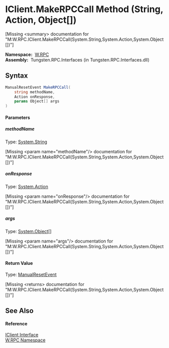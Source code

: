 IClient.MakeRPCCall Method (String, Action, Object[])
=====================================================
  
[Missing &lt;summary> documentation for "M:W.RPC.IClient.MakeRPCCall(System.String,System.Action,System.Object[])"]


  **Namespace:**  [W.RPC][1]  
  **Assembly:**  Tungsten.RPC.Interfaces (in Tungsten.RPC.Interfaces.dll)

Syntax
------

```csharp
ManualResetEvent MakeRPCCall(
	string methodName,
	Action onResponse,
	params Object[] args
)
```

#### Parameters

##### *methodName*
Type: [System.String][2]  

[Missing &lt;param name="methodName"/> documentation for "M:W.RPC.IClient.MakeRPCCall(System.String,System.Action,System.Object[])"]


##### *onResponse*
Type: [System.Action][3]  

[Missing &lt;param name="onResponse"/> documentation for "M:W.RPC.IClient.MakeRPCCall(System.String,System.Action,System.Object[])"]


##### *args*
Type: [System.Object][4][]  

[Missing &lt;param name="args"/> documentation for "M:W.RPC.IClient.MakeRPCCall(System.String,System.Action,System.Object[])"]


#### Return Value
Type: [ManualResetEvent][5]  

[Missing &lt;returns> documentation for "M:W.RPC.IClient.MakeRPCCall(System.String,System.Action,System.Object[])"]


See Also
--------

#### Reference
[IClient Interface][6]  
[W.RPC Namespace][1]  

[1]: ../README.md
[2]: http://msdn.microsoft.com/en-us/library/s1wwdcbf
[3]: http://msdn.microsoft.com/en-us/library/bb534741
[4]: http://msdn.microsoft.com/en-us/library/e5kfa45b
[5]: http://msdn.microsoft.com/en-us/library/2ssskfws
[6]: README.md
[7]: ../../_icons/Help.png